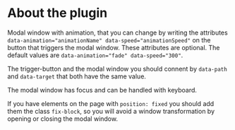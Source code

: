 # About the plugin

Modal window with animation, that you can change by writing the attributes `data-animation="animationName" data-speed="animationSpeed"` on the button that triggers the modal window. These attributes are optional. The default values are `data-animation="fade" data-speed="300"`.

The trigger-button and the modal window you should connent by `data-path` and `data-target` that both have the same value.

The modal window has focus and can be handled with keyboard.

If you have elements on the page with `position: fixed` you should add them the class `fix-block`, so you will avoid a window transformation by opening or closing the modal window.